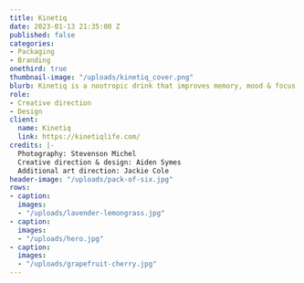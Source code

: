 ```yaml
---
title: Kinetiq
date: 2023-01-13 21:35:00 Z
published: false
categories:
- Packaging
- Branding
onethird: true
thumbnail-image: "/uploads/kinetiq_cover.png"
blurb: Kinetiq is a nootropic drink that improves memory, mood & focus.
role:
- Creative direction
- Design
client:
  name: Kinetiq
  link: https://kinetiqlife.com/
credits: |-
  Photography: Stevenson Michel
  Creative direction & design: Aiden Symes
  Additional art direction: Jackie Cole
header-image: "/uploads/pack-of-six.jpg"
rows:
- caption: 
  images:
  - "/uploads/lavender-lemongrass.jpg"
- caption: 
  images:
  - "/uploads/hero.jpg"
- caption: 
  images:
  - "/uploads/grapefruit-cherry.jpg"
---
```


